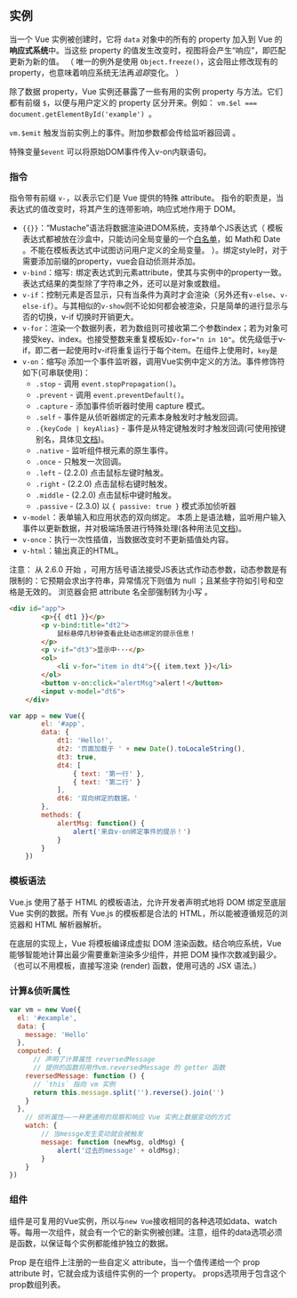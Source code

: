 ## 实例

 当一个 Vue 实例被创建时，它将 `data` 对象中的所有的 property 加入到 Vue 的**响应式系统**中。当这些 property 的值发生改变时，视图将会产生“响应”，即匹配更新为新的值。 （ 唯一的例外是使用 `Object.freeze()`，这会阻止修改现有的 property，也意味着响应系统无法再*追踪*变化。 ）

 除了数据 property，Vue 实例还暴露了一些有用的实例 property 与方法。它们都有前缀 `$`，以便与用户定义的 property 区分开来。例如： ` vm.$el === document.getElementById('example')  `。

`vm.$emit` 触发当前实例上的事件。附加参数都会传给监听器回调 。

 特殊变量`$event` 可以将原始DOM事件传入v-on内联语句。



### 指令

 指令带有前缀 `v-`，以表示它们是 Vue 提供的特殊 attribute。 指令的职责是，当表达式的值改变时，将其产生的连带影响，响应式地作用于 DOM。 

- `{{}}`：“Mustache”语法将数据渲染进DOM系统，支持单个JS表达式（ 模板表达式都被放在沙盒中，只能访问全局变量的一个[白名单](https://github.com/vuejs/vue/blob/v2.6.10/src/core/instance/proxy.js#L9)，如 Math和 Date 。不能在模板表达式中试图访问用户定义的全局变量。 ）。绑定style时，对于需要添加前缀的property，vue会自动侦测并添加。
- `v-bind`：缩写`:` 绑定表达式到元素attribute，使其与实例中的property一致。 表达式结果的类型除了字符串之外，还可以是对象或数组。 
- `v-if`：控制元素是否显示，只有当条件为真时才会渲染（另外还有`v-else`、`v-else-if`）。与其相似的`v-show`则不论如何都会被渲染，只是简单的进行显示与否的切换，v-if 切换时开销更大。
- `v-for`：渲染一个数据列表，若为数组则可接收第二个参数index；若为对象可接受key、index。也接受整数来重复模板如`v-for="n in 10"`。优先级低于v-if，即二者一起使用时v-if将重复运行于每个item。在组件上使用时，`key`是
- `v-on`：缩写`@` 添加一个事件监听器，调用Vue实例中定义的方法。事件修饰符如下(可串联使用)：
  - `.stop` - 调用 `event.stopPropagation()`。
  - `.prevent` - 调用 `event.preventDefault()`。
  - `.capture` - 添加事件侦听器时使用 capture 模式。
  - `.self` - 事件是从侦听器绑定的元素本身触发时才触发回调。
  - `.{keyCode | keyAlias}` - 事件是从特定键触发时才触发回调(可使用按键别名，具体见[文档](https://cn.vuejs.org/v2/guide/events.html))。
  - `.native` - 监听组件根元素的原生事件。
  - `.once` - 只触发一次回调。
  - `.left` - (2.2.0) 点击鼠标左键时触发。
  - `.right` - (2.2.0) 点击鼠标右键时触发。
  - `.middle` - (2.2.0) 点击鼠标中键时触发。
  - `.passive` - (2.3.0) 以 `{ passive: true }` 模式添加侦听器
- `v-model`：表单输入和应用状态的双向绑定。 本质上是语法糖，监听用户输入事件以更新数据，并对极端场景进行特殊处理(各种用法见[文档](https://cn.vuejs.org/v2/guide/forms.html))。 
- `v-once`：执行一次性插值，当数据改变时不更新插值处内容。
- `v-html`：输出真正的HTML。

注意： 从 2.6.0 开始 ，可用方括号语法接受JS表达式作动态参数，动态参数是有限制的：它预期会求出字符串，异常情况下则值为 null ；且某些字符如引号和空格是无效的。 浏览器会把 attribute 名全部强制转为小写 。

```HTML
<div id="app">
        <p>{{ dt1 }}</p>
        <p v-bind:title="dt2">
            鼠标悬停几秒钟查看此处动态绑定的提示信息！
        </p>
        <p v-if="dt3">显示中···</p>
        <ol>
            <li v-for="item in dt4">{{ item.text }}</li>
        </ol>
        <button v-on:click="alertMsg">alert！</button>
        <input v-model="dt6">
    </div>
```

```javascript
var app = new Vue({
        el: '#app',
        data: {
            dt1: 'Hello!',
            dt2: '页面加载于 ' + new Date().toLocaleString(),
            dt3: true,
            dt4: [
                { text: '第一行' },
                { text: '第二行' }
            ],
            dt6: '双向绑定的数据。'
        },
        methods: {
            alertMsg: function() {
                alert('来自v-on绑定事件的提示！')
            }
        }
    })
```



### 模板语法

Vue.js 使用了基于 HTML 的模板语法，允许开发者声明式地将 DOM 绑定至底层 Vue 实例的数据。所有 Vue.js 的模板都是合法的 HTML，所以能被遵循规范的浏览器和 HTML 解析器解析。

在底层的实现上，Vue 将模板编译成虚拟 DOM 渲染函数。结合响应系统，Vue 能够智能地计算出最少需要重新渲染多少组件，并把 DOM 操作次数减到最少。（也可以不用模板，直接写渲染 (render) 函数，使用可选的 JSX 语法。）



### 计算&侦听属性

```javascript
var vm = new Vue({
  el: '#example',
  data: {
    message: 'Hello'
  },
  computed: {
   	  // 声明了计算属性 reversedMessage
      // 提供的函数将用作vm.reversedMessage 的 getter 函数
    reversedMessage: function () {
      // `this` 指向 vm 实例
      return this.message.split('').reverse().join('')
    }
  },
    // 侦听属性——一种更通用的观察和响应 Vue 实例上数据变动的方式
    watch: {
        // 当messge发生变动就会被触发
        message: function (newMsg, oldMsg) {
            alert('过去的message' + oldMsg);
        }
    }
})
```



### 组件

组件是可复用的Vue实例，所以与`new Vue`接收相同的各种选项如data、watch等。每用一次组件，就会有一个它的新实例被创建。注意，组件的data选项必须是函数，以保证每个实例都能维护独立的数据。

 Prop 是在组件上注册的一些自定义 attribute，当一个值传递给一个 prop attribute 时，它就会成为该组件实例的一个 property。 props选项用于包含这个prop数组列表。
